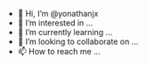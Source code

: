 - 👋 Hi, I’m @yonathanjx
- 👀 I’m interested in ...
- 🌱 I’m currently learning ...
- 💞️ I’m looking to collaborate on ...
- 📫 How to reach me ...

<!---
yonathanjx/yonathanjx is a ✨ special ✨ repository because its `README.md` (this file) appears on your GitHub profile.
You can click the Preview link to take a look at your changes.
--->
